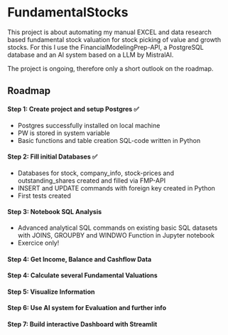 # FundamentalStocks
This project is about automating my manual EXCEL and data research based fundamental stock valuation for stock picking of value and growth stocks. For this I use the FinancialModelingPrep-API, a PostgreSQL database and an AI system based on a LLM by MistralAI.

The project is ongoing, therefore only a short outlook on the roadmap.

## Roadmap

#### Step 1: Create project and setup Postgres ✅
- Postgres successfully installed on local machine
- PW is stored in system variable
- Basic functions and table creation SQL-code written in Python

#### Step 2: Fill initial Databases ✅
- Databases for stock, company_info, stock-prices and outstanding_shares created and filled via FMP-API
- INSERT and UPDATE commands with foreign key created in Python
- First tests created

#### Step 3: Notebook SQL Analysis
- Advanced analytical SQL commands on existing basic SQL datasets with JOINS, GROUPBY and WINDWO Function in Jupyter notebook
- Exercice only!

#### Step 4: Get Income, Balance and Cashflow Data


#### Step 4: Calculate several Fundamental Valuations


#### Step 5: Visualize Information


#### Step 6: Use AI system for Evaluation and further info


#### Step 7: Build interactive Dashboard with Streamlit
